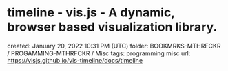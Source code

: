 # timeline - vis.js - A dynamic, browser based visualization library.

created: January 20, 2022 10:31 PM (UTC)
folder: BOOKMRKS-MTHRFCKR / PROGAMMING-MTHRFCKR / Misc
tags: programming misc
url: https://visjs.github.io/vis-timeline/docs/timeline